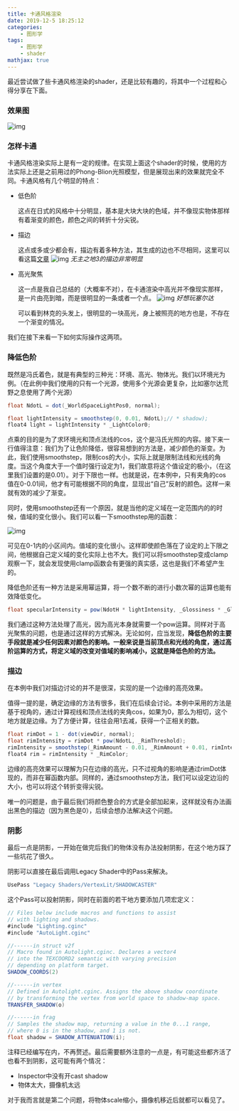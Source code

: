 ```yaml
---
title: 卡通风格渲染
date: 2019-12-5 18:25:12
categories:
    - 图形学
tags: 
    - 图形学
    - shader
mathjax: true
---
```


最近尝试做了些卡通风格渲染的shader，还是比较有趣的，将其中一个过程和心得分享在下面。

### 效果图
![img](https://s2.ax1x.com/2019/12/05/Q8x9s0.png)

### 怎样卡通
卡通风格渲染实际上是有一定的规律。在实现上面这个shader的时候，使用的方法实际上还是之前用过的Phong-Blion光照模型，但是展现出来的效果就完全不同。卡通风格有几个明显的特点：
- 低色阶

    这点在日式的风格中十分明显，基本是大块大块的色域，并不像现实物体那样有着渐变的颜色，颜色之间的转折十分尖锐。
- 描边

    这点或多或少都会有，描边有着多种方法，其生成的边也不尽相同，这里可以看这篇[文章](https://blog.uwa4d.com/archives/usparkle_cartoonshading.html)
    ![img](https://s2.ax1x.com/2019/12/05/Q8YHJO.jpg)
    *无主之地3的描边非常明显*

- 高光聚焦

    这一点是我自己总结的（大概率不对），在卡通渲染中高光并不像现实那样，是一片由亮到暗，而是很明显的一条或者一个点。
    ![img](https://s2.ax1x.com/2019/12/05/Q8NQEt.jpg)
    *好想玩塞尔达*

    可以看到林克的头发上，很明显的一块高光，身上被照亮的地方也是，不存在一个渐变的情况。

我们在接下来看一下如何实际操作这两项。

### 降低色阶
既然是冯氏着色，就是有典型的三种光：环境、高光、物体光。我们以环境光为例。（在此例中我们使用的只有一个光源，使用多个光源会更复杂，比如塞尔达荒野之息使用了两个光源）
```c#
float NdotL = dot(_WorldSpaceLightPos0, normal);

float lightIntensity = smoothstep(0, 0.01, NdotL);// * shadow);	
float4 light = lightIntensity * _LightColor0;
```
点乘的目的是为了求环境光和顶点法线的cos，这个是冯氏光照的内容。接下来一行值得注意：我们为了让色阶降低，很容易想到的方法是，减少颜色的渐变。为此，我们使用smoothstep，限制cos的大小，实际上就是限制法线和光线的角度。当这个角度大于一个值时强行设定为1，我们故意将这个值设定的极小，（在这里我们设置的是0.01）。对于下限也一样。也就是说，在本例中，只有夹角的cos值在0-0.01间，他才有可能根据不同的角度，显现出“自己”反射的颜色。这样一来就有效的减少了渐变。

同时，使用smoothstep还有一个原因，就是当他的定义域在一定范围内的的时候，值域的变化很小。我们可以看一下smoothstep用的函数：

![img](https://s2.ax1x.com/2019/12/05/Q8aO4P.png)

可见在0-1内的小区间内。值域的变化很小。这样即使颜色落在了设定的上下限之间，他根据自己定义域的变化实际上也不大。我们可以将smoothstep变成clamp观察一下，就会发现使用clamp函数会有更强的真实感，这也是我们不希望产生的。

降低色阶还有一种方法是采用幂运算，将一个数不断的进行小数次幂的运算也能有效降低变化。
```c#
float specularIntensity = pow(NdotH * lightIntensity, _Glossiness * _Glossiness);
```
我们通过这种方法处理了高光，因为高光本身就需要一个pow运算。同样对于高光聚焦的问题，也是通过这样的方式解决。无论如何，应当发现，**降低色阶的主要手段就是减少任何因素对颜色的影响。一般来说是当前顶点和光线的角度，通过高阶运算的方式，将定义域的改变对值域的影响减小，这就是降低色阶的方法。**

### 描边
在本例中我们对描边讨论的并不是很深，实现的是一个边缘的高亮效果。

值得一提的是，确定边缘的方法有很多，我们在后续会讨论。本例中采用的方法是基于视角的，通过计算视线和顶点法线的夹角cos，如果为0，那么为相切，这个地方就是边缘。为了方便计算，往往会用1去减，获得一个正相关的数。
```c#
float rimDot = 1 - dot(viewDir, normal);
float rimIntensity = rimDot * pow(NdotL, _RimThreshold);
rimIntensity = smoothstep(_RimAmount - 0.01, _RimAmount + 0.01, rimIntensity);
float4 rim = rimIntensity * _RimColor;
```
边缘的高亮效果可以理解为只在边缘的高光，只不过视角的影响是通过rimDot体现的，而非在幂函数内部。同样的，通过smoothstep方法，我们可以设定边沿的大小，也可以将这个转折变得尖锐。

唯一的问题是，由于最后我们将颜色整合的方式是全部加起来，这样就没有办法画出黑色的描边（因为黑色是0），后续会想办法解决这个问题。

### 阴影
最后一点是阴影，一开始在做完后我们的物体没有办法投射阴影，在这个地方踩了一些坑花了很久。

阴影可以直接在最后调用Legacy Shader中的Pass来解决。
```c#
UsePass "Legacy Shaders/VertexLit/SHADOWCASTER"
```
这个Pass可以投射阴影，同时在前面的若干地方要添加几项宏定义：
```c#
// Files below include macros and functions to assist
// with lighting and shadows.
#include "Lighting.cginc"
#include "AutoLight.cginc"

//------in struct v2f
// Macro found in Autolight.cginc. Declares a vector4
// into the TEXCOORD2 semantic with varying precision 
// depending on platform target.
SHADOW_COORDS(2)

//------in vertex 
// Defined in Autolight.cginc. Assigns the above shadow coordinate
// by transforming the vertex from world space to shadow-map space.
TRANSFER_SHADOW(o)

//------in frag
// Samples the shadow map, returning a value in the 0...1 range,
// where 0 is in the shadow, and 1 is not.
float shadow = SHADOW_ATTENUATION(i);

```
注释已经编写在内，不再赘述。最后需要额外注意的一点是，有可能这些都齐活了也看不到阴影，这可能有两个情况：
- Inspector中没有开cast shadow
- 物体太大，摄像机太远

对于我而言就是第二个问题，将物体scale缩小，摄像机移近后就都可以看见了。
